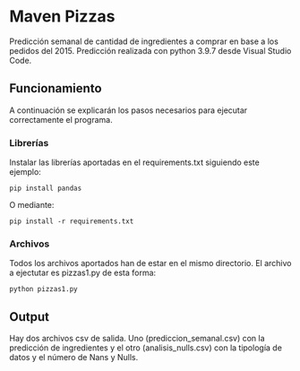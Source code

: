 # Maven Pizzas
Predicción semanal de cantidad de ingredientes a comprar en base a los pedidos del 2015. 
Predicción realizada con python 3.9.7 desde Visual Studio Code.
## Funcionamiento
A continuación se explicarán los pasos necesarios para ejecutar correctamente el programa.
### Librerías
Instalar las librerías aportadas en el requirements.txt siguiendo este ejemplo:
```
pip install pandas
```
O mediante:
```
pip install -r requirements.txt
```
### Archivos
Todos los archivos aportados han de estar en el mismo directorio. El archivo a ejectutar es pizzas1.py de esta forma:
```
python pizzas1.py
```
## Output
Hay dos archivos csv de salida. Uno (prediccion_semanal.csv) con la predicción de ingredientes y el otro (analisis_nulls.csv) con la tipología de datos y el número de Nans y Nulls.
